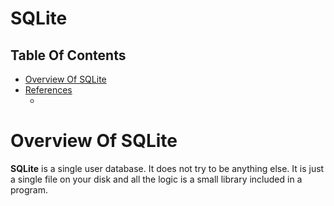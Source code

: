 # SQLite

## Table Of Contents
- [Overview Of SQLite](#Overview-Of-SQLite)
- [References]()
    - []()

# Overview Of SQLite
__SQLite__ is a single user database. It does not try to be anything else. It is just a single file on your disk and all the logic is a small library included in a program.